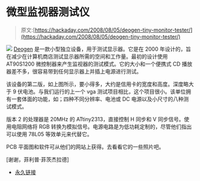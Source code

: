 # 微型监视器测试仪

> 原文:[https://hackaday.com/2008/08/05/deogen-tiny-monitor-tester/](https://hackaday.com/2008/08/05/deogen-tiny-monitor-tester/)

![](../Images/eb0e0967241164f857fb36d27abc6c2a.png)
[Deogen](http://www.eosystems.ro/deogen/deogen_en.html) 是一款小型独立设备，用于测试显示器。它是在 2000 年设计的，旨在减少在计算机商店测试显示器所需的空间和工作量。最初的设计使用 AT90S1200 微控制器来产生监视器的测试模式。它的大小和一个便携式 CD 播放器差不多，很容易带到任何显示器上并插上电源进行测试。

该设备的第二版，如上图所示，要小得多，大约是信用卡的宽度和高度。深度略大于 9 伏电池。与我们运行的上一个 vga 测试项目相比，这个项目很小。该单位拥有一套体面的功能，如；四种不同分辨率、电池或 DC 电源以及小尺寸的八种测试模式。

版本 2 的处理器是 20MHz 的 ATtiny2313，直接控制 H 同步和 V 同步信号。使用电阻网络将 RGB 转换为模拟信号。电源电路是为低功耗定制的，尽管他们指出可以使用 78L05 等效单元来代替它。

PCB 平面图和软件可从他们的网站上获得。去看看它的一些照片吧。

[谢谢，菲利普·菲茨杰拉德]

*   [永久链接](http://www.eosystems.ro/deogen/deogen_en.html)